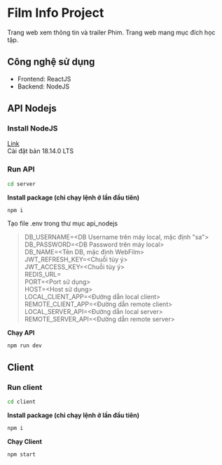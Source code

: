 # Film Info Project

Trang web xem thông tin và trailer Phim. Trang web mang mục đích học tập.

## Công nghệ sử dụng

- Frontend: ReactJS
- Backend: NodeJS

## API Nodejs

### Install NodeJS

[Link](https://nodejs.org/en/)  
Cài đặt bản 18.14.0 LTS

### Run API

```cmd
cd server
```

**Install package (chỉ chạy lệnh ở lần đầu tiên)**

```cmd
npm i
```

Tạo file .env trong thư mục api_nodejs

> DB_USERNAME=<DB Username trên máy local, mặc định "sa">  
> DB_PASSWORD=<DB Password trên máy local>  
> DB_NAME=<Tên DB, mặc định WebFilm>  
> JWT_REFRESH_KEY=<Chuỗi tùy ý>  
> JWT_ACCESS_KEY=<Chuỗi tùy ý>  
> REDIS_URL=<Link Redis>  
> PORT=<Port sử dụng>  
> HOST=<Host sử dụng>  
> LOCAL_CLIENT_APP=<Đường dẫn local client>  
> REMOTE_CLIENT_APP=<Đường dẫn remote client>  
> LOCAL_SERVER_API=<Đường dẫn local server>  
> REMOTE_SERVER_API=<Đường dẫn remote server>  

**Chạy API**

```npm
npm run dev
```

## Client

### Run client

```cmd
cd client
```

**Install package (chỉ chạy lệnh ở lần đầu tiên)**

```cmd
npm i
```

**Chạy Client**

```cmd
npm start
```
